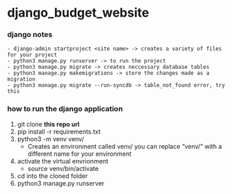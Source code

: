 # django_budget_website

### django notes
    - django-admin startproject <site name> -> creates a variety of files for your project
    - python3 manage.py runserver -> to run the project
    - python3 manage.py migrate -> creates neccessary database tables
    - python3 manage.py makemigrations -> store the changes made as a migration
    - python3 manage.py migrate --run-syncdb -> table_not_found error, try this

### how to run the django application
1. git clone **this repo url**
2. pip install -r requirements.txt
3. python3 -m venv venv/ 
    - Creates an environment called venv/ you can replace “venv/” with a different name for your environment
4. activate the virtual envrionment
    - source venv/bin/activate
5. cd into the cloned folder
6. python3 manage.py runserver
